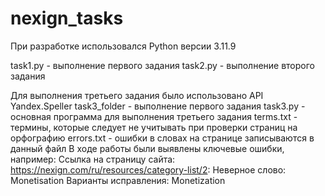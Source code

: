 # nexign_tasks
При разработке использовался Python версии 3.11.9

task1.py - выполнение первого задания
task2.py - выполнение второго задания


Для выполнения третьего задания было использовано API Yandex.Speller
task3_folder - выполнение первого задания
task3.py - основная программа для выполнения третьего задания
terms.txt - термины, которые следует не учитывать при проверки страниц на орфографию
errors.txt - ошибки в словах на странице записываются в данный файл
В ходе работы были выявлены ключевые ошибки, например:
Ссылка на страницу сайта: https://nexign.com/ru/resources/category-list/2:
Неверное слово: Monetisation
Варианты исправления: Monetization
